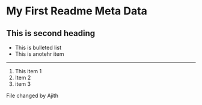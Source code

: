 # My First Readme Meta Data
## This is second heading
- This is bulleted list
- This is anotehr item

---
1. This item 1
2. Item 2
3. item 3

File changed by Ajith
